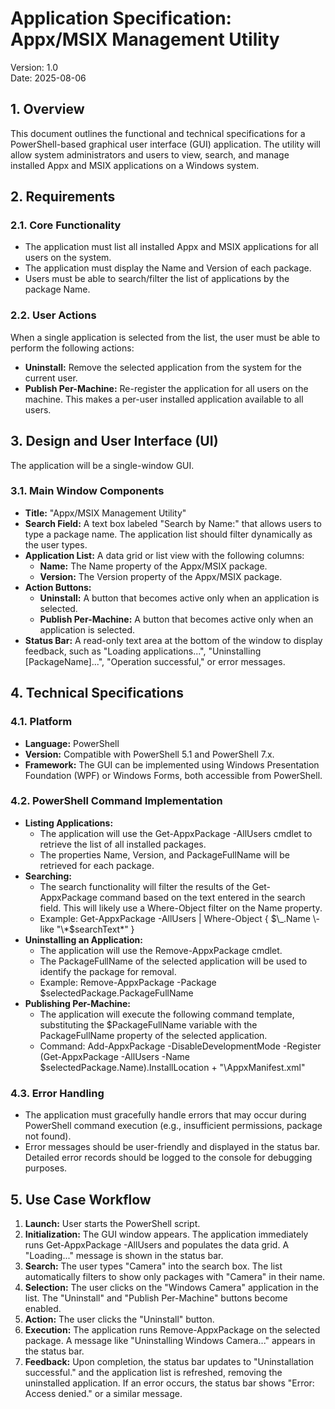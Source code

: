 # **Application Specification: Appx/MSIX Management Utility**

Version: 1.0  
Date: 2025-08-06

## **1\. Overview**

This document outlines the functional and technical specifications for a PowerShell-based graphical user interface (GUI) application. The utility will allow system administrators and users to view, search, and manage installed Appx and MSIX applications on a Windows system.

## **2\. Requirements**

### **2.1. Core Functionality**

* The application must list all installed Appx and MSIX applications for all users on the system.  
* The application must display the Name and Version of each package.  
* Users must be able to search/filter the list of applications by the package Name.

### **2.2. User Actions**

When a single application is selected from the list, the user must be able to perform the following actions:

* **Uninstall:** Remove the selected application from the system for the current user.  
* **Publish Per-Machine:** Re-register the application for all users on the machine. This makes a per-user installed application available to all users.

## **3\. Design and User Interface (UI)**

The application will be a single-window GUI.

### **3.1. Main Window Components**

* **Title:** "Appx/MSIX Management Utility"  
* **Search Field:** A text box labeled "Search by Name:" that allows users to type a package name. The application list should filter dynamically as the user types.  
* **Application List:** A data grid or list view with the following columns:  
  * **Name:** The Name property of the Appx/MSIX package.  
  * **Version:** The Version property of the Appx/MSIX package.  
* **Action Buttons:**  
  * **Uninstall:** A button that becomes active only when an application is selected.  
  * **Publish Per-Machine:** A button that becomes active only when an application is selected.  
* **Status Bar:** A read-only text area at the bottom of the window to display feedback, such as "Loading applications...", "Uninstalling \[PackageName\]...", "Operation successful," or error messages.

## **4\. Technical Specifications**

### **4.1. Platform**

* **Language:** PowerShell  
* **Version:** Compatible with PowerShell 5.1 and PowerShell 7.x.  
* **Framework:** The GUI can be implemented using Windows Presentation Foundation (WPF) or Windows Forms, both accessible from PowerShell.

### **4.2. PowerShell Command Implementation**

* **Listing Applications:**  
  * The application will use the Get-AppxPackage \-AllUsers cmdlet to retrieve the list of all installed packages.  
  * The properties Name, Version, and PackageFullName will be retrieved for each package.  
* **Searching:**  
  * The search functionality will filter the results of the Get-AppxPackage command based on the text entered in the search field. This will likely use a Where-Object filter on the Name property.  
  * Example: Get-AppxPackage \-AllUsers | Where-Object { $\_.Name \-like "\*$searchText\*" }  
* **Uninstalling an Application:**  
  * The application will use the Remove-AppxPackage cmdlet.  
  * The PackageFullName of the selected application will be used to identify the package for removal.  
  * Example: Remove-AppxPackage \-Package $selectedPackage.PackageFullName  
* **Publishing Per-Machine:**  
  * The application will execute the following command template, substituting the $PackageFullName variable with the PackageFullName property of the selected application.  
  * Command: Add-AppxPackage \-DisableDevelopmentMode \-Register (Get-AppxPackage \-AllUsers \-Name $selectedPackage.Name).InstallLocation \+ "\\AppxManifest.xml"

### **4.3. Error Handling**

* The application must gracefully handle errors that may occur during PowerShell command execution (e.g., insufficient permissions, package not found).  
* Error messages should be user-friendly and displayed in the status bar. Detailed error records should be logged to the console for debugging purposes.

## **5\. Use Case Workflow**

1. **Launch:** User starts the PowerShell script.  
2. **Initialization:** The GUI window appears. The application immediately runs Get-AppxPackage \-AllUsers and populates the data grid. A "Loading..." message is shown in the status bar.  
3. **Search:** The user types "Camera" into the search box. The list automatically filters to show only packages with "Camera" in their name.  
4. **Selection:** The user clicks on the "Windows Camera" application in the list. The "Uninstall" and "Publish Per-Machine" buttons become enabled.  
5. **Action:** The user clicks the "Uninstall" button.  
6. **Execution:** The application runs Remove-AppxPackage on the selected package. A message like "Uninstalling Windows Camera..." appears in the status bar.  
7. **Feedback:** Upon completion, the status bar updates to "Uninstallation successful." and the application list is refreshed, removing the uninstalled application. If an error occurs, the status bar shows "Error: Access denied." or a similar message.